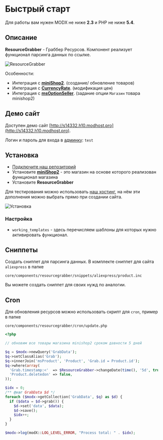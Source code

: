 # Быстрый старт

Для работы вам нужен MODX не ниже **2.3** и PHP не ниже **5.4**.

## Описание

**ResourceGrabber** - Граббер Ресурсов. Компонент реализует функционал парсинга данных по ссылке.

![ResourceGrabber](https://file.modx.pro/files/1/e/9/1e9d05d759ccf7a3abfc7b28c4746b95.png)

Особенности:

- Интеграция с [**miniShop2**][0102]. (создание/ обновление товаров)
- Интеграция с [**CurrencyRate**][0103]. (модификация цен)
- Интеграция с [**msOptionSeller**](https://modstore.pro/packages/ecommerce/msoptionseller). (задание опции `Магазин` товара minishop2)

## Демо сайт

Доступен демо сайт [http://s14332.h10.modhost.pro](http://s14332.h10.modhost.pro).

Логин и пароль для входа в [админку](http://s14332.h10.modhost.pro/manager/): `test`

## Установка

- [Подключите наш репозиторий](https://modhost.pro)
- Установите [**miniShop2**][0102] - это магазин на основе которого реализован функционал магазина
- Установите **ResourceGrabber**

Для тестирования можно использовать [наш хостинг](https://modhost.pro), на нём эти дополнения можно выбрать прямо при создании сайта.

![Установка](https://file.modx.pro/files/5/7/a/57a30e0dc6e98d36ff56e9718a5f0bc0.png)

### Настройка

- `working_templates` - здесь перечисляем шаблоны для которых нужно активировать функционал.

## Сниппеты

Создать сниппет для парсинга данных. В комплекте сниппет для сайта `aliexpress` в папке

```
core/components/resourcegrabber/snippets/aliexpress/product.inc
```

Вы можете создать сниппет для своих нужд по аналогии.

## Cron

Для обновления ресурсов можно использовать скрипт для `cron`, пример в папке

```
core/components/resourcegrabber/cron/update.php
```

```php
<?php

// обновим все товары магазина minishop2 сроком давности 5 дней

$q = $modx->newQuery('GrabData');
$q->setClassAlias('Grab');
$q->innerJoin('msProduct', 'Product', 'Grab.id = Product.id');
$q->where(array(
  'Grab.timestamp:<'  => $ResourceGrabber->changeDate(time(), '5d', true),
  'Product.deletedon' => false,
));

$idx = 0;
/** @var GrabData $d */
foreach ($modx->getCollection('GrabData', $q) as $d) {
  if ($data = $d->grab()) {
    $d->set('data', $data);
    $d->save();
    $idx++;
  }
}

$modx->log(modX::LOG_LEVEL_ERROR, "Process total: " . $idx);
```

[0102]: /components/minishop2/
[0103]: /components/currencyrate

